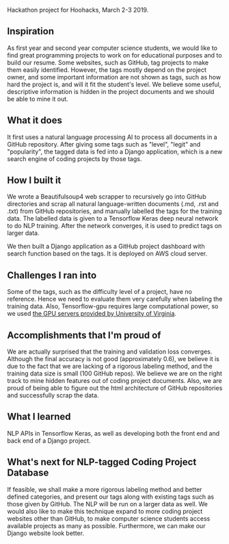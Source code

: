 Hackathon project for Hoohacks, March 2-3 2019.

## Inspiration

As first year and second year computer science students, we would like to find great programming projects to work on for educational purposes and to build our resume. Some websites, such as GitHub, tag projects to make them easily identified. However, the tags mostly depend on the project owner, and some important information are not shown as tags, such as how hard the project is, and will it fit the student's level. We believe some useful, descriptive information is hidden in the project documents and we should be able to mine it out.

## What it does

It first uses a natural language processing AI to process all documents in a GitHub repository. After giving some tags such as "level", "legit" and "popularity", the tagged data is fed into a Django application, which is a new search engine of coding projects by those tags.

## How I built it

We wrote a Beautifulsoup4 web scrapper to recursively go into GitHub directories and scrap all natural language-written documents (.md, .rst and .txt) from GitHub repositories, and manually labelled the tags for the training data. The labelled data is given to a Tensorflow Keras deep neural network to do NLP training. After the network converges, it is used to predict tags on larger data. 

We then built a Django application as a GitHub project dashboard with search function based on the tags. It is deployed on AWS cloud server.

## Challenges I ran into

Some of the tags, such as the difficulty level of a project, have no reference. Hence we need to evaluate them very carefully when labeling the training data. Also, Tensorflow-gpu requires large computational power, so we used [the GPU servers provided by University of Virginia](http://www.cs.virginia.edu/wiki/doku.php?id=compute_resources).

## Accomplishments that I'm proud of

We are actually surprised that the training and validation loss converges. Although the final accuracy is not good (approximately 0.6), we believe it is due to the fact that we are lacking of a rigorous labeling method, and the training data size is small (100 GitHub repos). We believe we are on the right track to mine hidden features out of coding project documents. Also, we are proud of being able to figure out the html architecture of GitHub repositories and successfully scrap the data.

## What I learned

NLP APIs in Tensorflow Keras, as well as developing both the front end and back end of a Django project.

## What's next for NLP-tagged Coding Project Database

If feasible, we shall make a more rigorous labeling method and better defined categories, and present our tags along with existing tags such as those given by GitHub. The NLP will be run on a larger data as well. We would also like to make this technique expand to more coding project websites other than GitHub, to make computer science students access available projects as many as possible. Furthermore, we can make our Django website look better.
